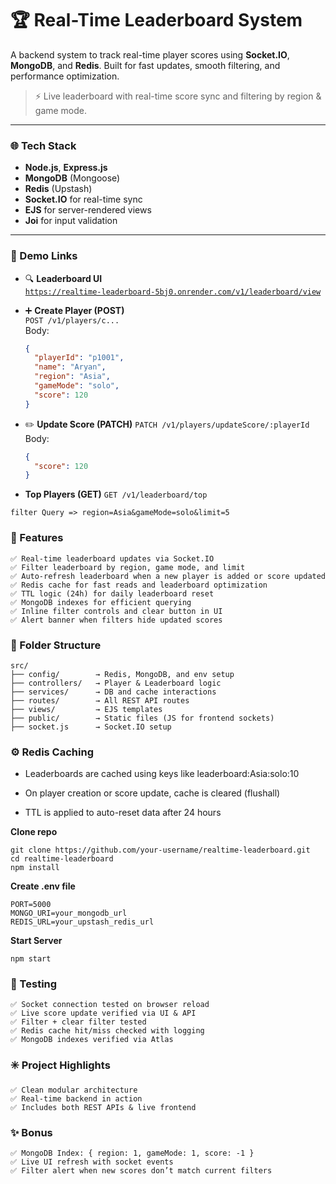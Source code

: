 # 🏆 Real-Time Leaderboard System

A backend system to track real-time player scores using **Socket.IO**, **MongoDB**, and **Redis**. Built for fast updates, smooth filtering, and performance optimization.

> ⚡ Live leaderboard with real-time score sync and filtering by region & game mode.

---

### 🌐 Tech Stack

- **Node.js**, **Express.js**
- **MongoDB** (Mongoose)
- **Redis** (Upstash)
- **Socket.IO** for real-time sync
- **EJS** for server-rendered views
- **Joi** for input validation

---

### 🔗 Demo Links

- 🔍 **Leaderboard UI**  
  [`https://realtime-leaderboard-5bj0.onrender.com/v1/leaderboard/view`](https://realtime-leaderboard-5bj0.onrender.com/v1/leaderboard/view)

- ➕ **Create Player (POST)**  
  `POST /v1/players/c...`  
  Body:
  ```json
  {
    "playerId": "p1001",
    "name": "Aryan",
    "region": "Asia",
    "gameMode": "solo",
    "score": 120
  }
  ```
- ✏️ **Update Score (PATCH)**
  `PATCH /v1/players/updateScore/:playerId`
  Body:
  ```json
  {
    "score": 120
  }
  ```
- **Top Players (GET)**
  `GET /v1/leaderboard/top`

```
filter Query => region=Asia&gameMode=solo&limit=5
```

### 🧩 Features

    ✅ Real-time leaderboard updates via Socket.IO
    ✅ Filter leaderboard by region, game mode, and limit
    ✅ Auto-refresh leaderboard when a new player is added or score updated
    ✅ Redis cache for fast reads and leaderboard optimization
    ✅ TTL logic (24h) for daily leaderboard reset
    ✅ MongoDB indexes for efficient querying
    ✅ Inline filter controls and clear button in UI
    ✅ Alert banner when filters hide updated scores

### 📁 Folder Structure

    src/
    ├── config/        → Redis, MongoDB, and env setup
    ├── controllers/   → Player & Leaderboard logic
    ├── services/      → DB and cache interactions
    ├── routes/        → All REST API routes
    ├── views/         → EJS templates
    ├── public/        → Static files (JS for frontend sockets)
    ├── socket.js      → Socket.IO setup

### ⚙️ Redis Caching

- Leaderboards are cached using keys like leaderboard:Asia:solo:10

- On player creation or score update, cache is cleared (flushall)

- TTL is applied to auto-reset data after 24 hours

**Clone repo**

```
git clone https://github.com/your-username/realtime-leaderboard.git
cd realtime-leaderboard
npm install
```

**Create .env file**

```
PORT=5000
MONGO_URI=your_mongodb_url
REDIS_URL=your_upstash_redis_url
```

**Start Server**

```
npm start
```

### 🧪 Testing

    ✅ Socket connection tested on browser reload
    ✅ Live score update verified via UI & API
    ✅ Filter + clear filter tested
    ✅ Redis cache hit/miss checked with logging
    ✅ MongoDB indexes verified via Atlas

### ✳️ Project Highlights

    ✅ Clean modular architecture
    ✅ Real-time backend in action
    ✅ Includes both REST APIs & live frontend

### ✨ Bonus

    ✅ MongoDB Index: { region: 1, gameMode: 1, score: -1 }
    ✅ Live UI refresh with socket events
    ✅ Filter alert when new scores don’t match current filters

